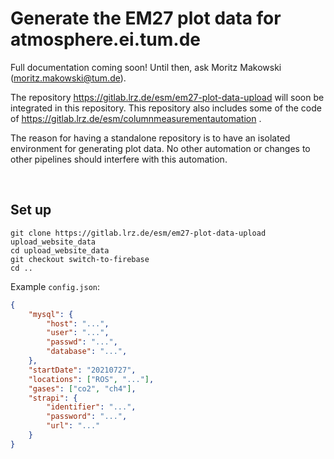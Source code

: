 
# Generate the EM27 plot data for atmosphere.ei.tum.de

Full documentation coming soon! Until then, ask Moritz Makowski (moritz.makowski@tum.de).

The repository https://gitlab.lrz.de/esm/em27-plot-data-upload will soon be integrated in this repository. This repository also includes some of the code of https://gitlab.lrz.de/esm/columnmeasurementautomation .

The reason for having a standalone repository is to have an isolated environment for generating plot data. No other automation or changes to other pipelines should interfere with this automation.

<br/>

## Set up

```
git clone https://gitlab.lrz.de/esm/em27-plot-data-upload upload_website_data
cd upload_website_data
git checkout switch-to-firebase
cd ..
```

Example `config.json`:
```json
{
    "mysql": {
        "host": "...",
        "user": "...",
        "passwd": "...",
        "database": "...",
    },
    "startDate": "20210727",
    "locations": ["ROS", "..."],
    "gases": ["co2", "ch4"],
    "strapi": {
        "identifier": "...",
        "password": "...",
        "url": "..."
    }
}
```